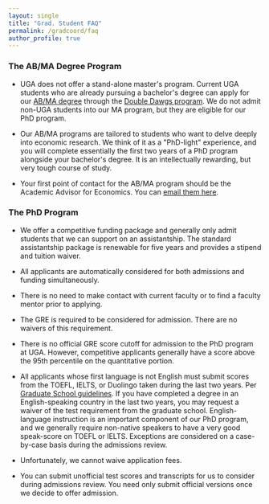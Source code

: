 ```yaml
---
layout: single
title: "Grad. Student FAQ"
permalink: /gradcoord/faq
author_profile: true
---
```


### The AB/MA Degree Program

* UGA does not offer a stand-alone master's program. Current UGA students who are already pursuing a bachelor's degree can apply for our [AB/MA degree](https://www.terry.uga.edu/economics/prospective-ab-ma.php) through the [Double Dawgs program](https://doubledawgs.uga.edu/). We do not admit non-UGA students into our MA program, but they are eligible for our PhD program.

* Our AB/MA programs are tailored to students who want to delve deeply into economic research. We think of it as a "PhD-light" experience, and you will complete essentially the first two years of a PhD program alongside your bachelor's degree. It is an intellectually rewarding, but very tough course of study.

* Your first point of contact for the AB/MA program should be the Academic Advisor for Economics. You can [email them here](mailto://econua@uga.edu).

### The PhD Program

* We offer a competitive funding package and generally only admit students that we can support on an assistantship. The standard assistantship package is renewable for five years and provides a stipend and tuition waiver.

* All applicants are automatically considered for both admissions and funding simultaneously.

* There is no need to make contact with current faculty or to find a faculty mentor prior to applying.

* The GRE is required to be considered for admission. There are no waivers of this requirement.

* There is no official GRE score cutoff for admission to the PhD program at UGA. However, competitive applicants generally have a score above the 95th percentile on the quantitative portion. 

* All applicants whose first language is not English must submit scores from the TOEFL, IELTS, or Duolingo taken during the last two years. Per [Graduate School guidelines](http://grad.uga.edu/index.php/prospective-students/international-application-information/international-supplement/english-language-proficiency-requirement/). If you have completed a degree in an English-speaking country in the last two years, you may request a waiver of the test requirement from the graduate school. English-language instruction is an important component of our PhD program, and we generally require non-native speakers to have a very good speak-score on TOEFL or IELTS. Exceptions are considered on a case-by-case basis during the admissions review.

* Unfortunately, we cannot waive application fees.

* You can submit unofficial test scores and transcripts for us to consider during admissions review. You need only submit official versions once we decide to offer admission.
